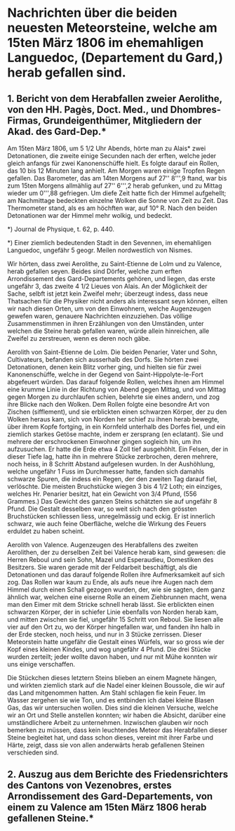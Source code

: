 # Nachrichten über die beiden neuesten Meteorsteine, welche am 15ten März 1806 im ehemahligen Languedoc, (Departement du Gard,) herab gefallen sind.

## 1\. Bericht von dem Herabfallen zweier Aerolithe, von den HH. Pagès, Doct. Med., und Dhombres-Firmas, Grundeigenthümer, Mitgliedern der Akad. des Gard-Dep.*

Am 15ten März 1806, um 5 1/2 Uhr Abends, hörte man zu Alais* zwei Detonationen, die zweite einige Secunden nach der erften, welche jeder gleich anfangs für zwei Kanonenschüffe hielt. Es folgte darauf ein Rollen, das 10 bis 12 Minuten lang anhielt. Am Morgen waren einige Tropfen Regen gefallen. Das Barometer, das am 14ten Morgens auf 27'' 8''',9 ftand, war bis zum 15ten Morgens allmählig auf 27'' 6''',2 herab gefunken, und zu Mittag wieder um 0''',88 gefriegen. Um diefe Zeit hatte fich der Himmel aufgehellt; am Nachmittage bedeckten einzelne Wolken die Sonne von Zeit zu Zeit. Das Thermometer stand, als es am höchften war, auf 10° R. Nach den beiden Detonationen war der Himmel mehr wolkig, und bedeckt.

*) Journal de Physique, t. 62, p. 440.

*) Einer ziemlich bedeutenden Stadt in den Sevennen, im ehemahligen Languedoc, ungefähr 5 geogr. Meilen nordwestlich von Nismes.

Wir hörten, dass zwei Aerolithe, zu Saint-Etienne de Lolm und zu Valence, herab gefallen seyen. Beides sind Dörfer, welche zum erften Arrondissement des Gard-Departements gehören, und liegen, das erste ungefähr 3, das zweite 4 1/2 Lieues von Alais. An der Möglichkeit der Sache, selbft ist jetzt kein Zweifel mehr; überzeugt indess, dass neue Thatsachen für die Physiker nicht anders als interessant seyn können, eilten wir nach diesen Orten, um von den Einwohnern, welche Augenzeugen gewefen waren, genauere Nachrichten einzuziehen. Das völlige Zusammenstimmen in ihren Erzählungen von den Umständen, unter welchen die Steine herab gefallen waren, würde allein hinreichen, alle Zweifel zu zerstreuen, wenn es deren noch gäbe.

Aerolith von Saint-Etienne de Lolm. Die beiden Penarier, Vater und Sohn, Cultivateurs, befanden sich ausserhalb des Dorfs. Sie hörten zwei Detonationen, denen kein Blitz vorher ging, und hielten sie für zwei Kanonenschüffe, welche in der Gegend von Saint-Hippolyte-le-Fort abgefeuert würden. Das darauf folgende Rollen, welches ihnen am Himmel eine krumme Linie in der Richtung von Abend gegen Mittag, und von Mittag gegen Morgen zu durchlaufen schien, belehrte sie eines andern, und zog ihre Blicke nach den Wolken. Dem Rollen folgte eine besondre Art von Zischen (sifflement), und sie erblickten einen schwarzen Körper, der zu den Wolken heraus kam, sich von Norden her schief zu ihnen herab bewegte, über ihrem Kopfe fortging, in ein Kornfeld unterhalb des Dorfes fiel, und ein ziemlich starkes Getöse machte, indem er zersprang (en eclatant). Sie und mehrere der erschrockenen Einwohner gingen sogleich hin, um ihn aufzusuchen. Er hatte die Erde etwa 4 Zoll tief ausgehöhlt. Ein Felsen, der in dieser Tiefe lag, hatte ihn in mehrere Stücke zerbrochen, deren mehrere, noch heiss, in 8 Schritt Abstand aufgelesen wurden. In der Aushöhlung, welche ungefähr 1 Fuss im Durchmesser hatte, fanden sich damahls schwarze Spuren, die indess ein Regen, der den zweiten Tag darauf fiel, verlöschte. Die meisten Bruchstücke wiegen 3 bis 4 1/2 Loth; ein einziges, welches Hr. Penarier besitzt, hat ein Gewicht von 3/4 Pfund, (556 Grammes.) Das Gewicht des ganzen Steins schätzten sie auf ungefähr 8 Pfund. Die Gestalt desselben war, so weit sich nach den grössten Bruchstücken schliessen liess, unregelmässig und eckig. Er ist innerlich schwarz, wie auch feine Oberfläche, welche die Wirkung des Feuers erduldet zu haben scheint.

Aerolith von Valence. Augenzeugen des Herabfallens des zweiten Aerolithen, der zu derselben Zeit bei Valence herab kam, sind gewesen: die Herren Reboul und sein Sohn, Mazel und Esperaudieu, Domestiken des Besitzers. Sie waren gerade mit der Feldarbeit beschäftigt, als die Detonationen und das darauf folgende Rollen ihre Aufmerksamkeit auf sich zog. Das Rollen war kaum zu Ende, als aufs neue ihre Augen nach dem Himmel durch einen Schall gezogen wurden, der, wie sie sagten, dem ganz ähnlich war, welchen eine eiserne Rolle an einem Ziehbrunnen macht, wena man den Eimer mit dem Stricke schnell herab lässt. Sie erblickten einen schwarzen Körper, der in schiefer Linie ebenfalls von Norden herab kam, und mitten zwischen sie fiel, ungefähr 15 Schritt von Reboul. Sie liesen alle vier auf den Ort zu, wo der Körper hingefallen war, und fanden ihn halb in der Erde stecken, noch heiss, und nur in 3 Stücke zerrissen. Dieser Meteorstein hatte ungefähr die Gestalt eines Würfels, war so gross wie der Kopf eines kleinen Kindes, und wog ungefähr 4 Pfund. Die drei Stücke wurden zerteilt; jeder wollte davon haben, und nur mit Mühe konnten wir uns einige verschaffen.

Die Stückchen dieses letztern Steins blieben an einem Magnete hängen, und wirkten ziemlich stark auf die Nadel einer kleinen Boussole, die wir auf das Land mitgenommen hatten. Am Stahl schlagen fie kein Feuer. Im Wasser zergehen sie wie Ton, und es entbinden ich dabei kleine Blasen Gas, das wir untersuchen wollen. Dies sind die kleinen Versuche, welche wir an Ort und Stelle anstellen konnten; wir haben die Absicht, darüber eine umständlichere Arbeit zu unternehmen. Inzwischen glauben wir noch bemerken zu müssen, dass kein leuchtendes Meteor das Herabfallen dieser Steine begleitet hat, und dass schon dieses, vereint mit ihrer Farbe und Härte, zeigt, dass sie von allen anderwärts herab gefallenen Steinen verschieden sind.

## 2\. Auszug aus dem Berichte des Friedensrichters des Cantons von Vezenobres, erstes Arrondissement des Gard-Departements, von einem zu Valence am 15ten März 1806 herab gefallenen Steine.*
